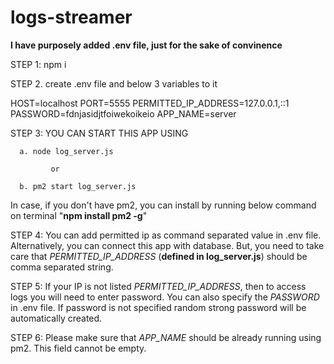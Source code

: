 # logs-streamer

**I have purposely added .env file, just for the sake of convinence**

STEP 1: npm i

STEP 2. create .env file and below 3 variables to it

HOST=localhost
PORT=5555
PERMITTED_IP_ADDRESS=127.0.0.1,::1
PASSWORD=fdnjasidjtfoiwekoikeio
APP_NAME=server
       

STEP 3: YOU CAN START THIS APP USING
     
      a. node log_server.js
             
             or

      b. pm2 start log_server.js

In case, if you don't have pm2, you can install by running below command on terminal 
"**npm install pm2 -g**"

STEP 4: You can add permitted ip as command separated value in .env file. Alternatively, you can connect this app with database.
        But, you need to take care that *PERMITTED_IP_ADDRESS* (**defined in log_server.js**) should be comma separated string.

        
STEP 5: If your IP is not listed *PERMITTED_IP_ADDRESS*, then to access logs you will need to enter password. You can also specify the *PASSWORD* in .env file. If password is not specified random strong password will be automatically created. 

STEP 6: Please make sure that *APP_NAME* should be already running using pm2.
        This field cannot be empty. 